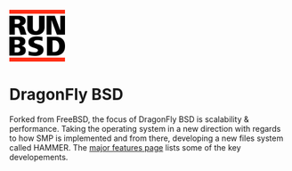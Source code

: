 <p><a href="/" title="home"><img src="/header.png" class="header__logo"></a></p>

# DragonFly BSD

Forked from FreeBSD, the focus of DragonFly BSD is scalability &
performance. Taking the operating system in a new direction with
regards to how SMP is implemented and from there, developing a new
files system called HAMMER.  The [major features
page](http://www.dragonflybsd.org/features/) lists some of the key
developements.
